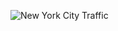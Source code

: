 ![New York City Traffic](https://gifdb.com/images/high/new-york-city-busy-street-fe835my6gt42zyma.gif)
<!--
## Programmer's Oath

### I Promise that, to the best of my ability and judgement:

1. I will not produce harmful code.
1. The code that I produce will always be my best work. I will not knowingly allow code that is defective either in behavior or structure to accumulate.
1. I will produce, with each release, a quick, sure, and repeatable proof that every element of the code works as it should.
1. I will make frequent, small, releases so that I do not impede the progress of others.
1. I will fearlessly and relentlessly improve my creations at every opportunity. I will never degrade them.
1. I will do all that I can to keep the productivity of myself, and others, as high as possible. I will do nothing that decreases that productivity.
1. I will continuously ensure that others can cover for me, and that I can cover for them.
1. I will produce estimates that are honest both in magnitude and precision. I will not make promises without certainty.
1. I will never stop learning and improving my craft.

<small>Source: <a href="http://blog.cleancoder.com/uncle-bob/2015/11/18/TheProgrammersOath.html" rel="noreferrer noopener" target="_blank">http://blog.cleancoder.com/uncle-bob/2015/11/18/TheProgrammersOath.html</a></small>
-->
<!--
**mikesprague/mikesprague** is a ✨ _special_ ✨ repository because its `README.md` (this file) appears on your GitHub profile.

Here are some ideas to get you started:

- 🔭 I’m currently working on ...
- 🌱 I’m currently learning ...
- 👯 I’m looking to collaborate on ...
- 🤔 I’m looking for help with ...
- 💬 Ask me about ...
- 📫 How to reach me: ...
- 😄 Pronouns: ...
- ⚡ Fun fact: ...
-->

<!-- ![Metrics](https://metrics.lecoq.io/mikesprague?template=classic&isocalendar=1&achievements=1&isocalendar.duration=half-year&achievements.threshold=C&achievements.secrets=true&achievements.display=compact&achievements.limit=0&config.timezone=America%2FNew_York) -->

<!-- [![GitHub Metrics](./github-metrics.svg)](https://github.com/mikesprague) -->
